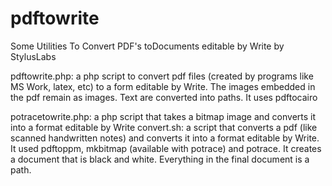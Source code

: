 # pdftowrite
Some Utilities To Convert PDF's toDocuments editable by Write by StylusLabs

pdftowrite.php: a php script to convert pdf files (created by programs like MS Work, latex, etc) to a form editable by Write. The images embedded in the pdf remain as images. Text are converted into paths. It uses pdftocairo

potracetowrite.php: a php script that takes a bitmap image and converts it into a format editable by Write
convert.sh: a script that converts a pdf (like scanned handwritten notes) and converts it into a format editable by Write. It used pdftoppm, mkbitmap (available with potrace) and potrace. It creates a document that is black and white. Everything in the final document is a path.
